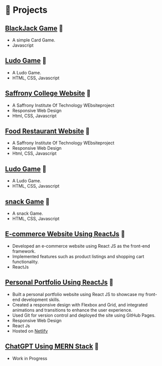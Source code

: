 # 🧪 Projects

## [BlackJack Game](https://github.com/binu0405/BlackJack-Game) 🔗
- A simple Card Game.
- Javascript
<!-- - Hosted on [Github Pages](https://github.com/binu0405/BlackJack-Game)  -->

## [Ludo Game](https://github.com/binu0405/Calculator) 🔗
- A Ludo Game.
- HTML, CSS, Javascript
<!-- - Hosted on [Github Pages](https://github.com/binu0405/Calculator) -->

## [Saffrony College Website](https://github.com/binu0405/Saffrony-Institute-Of-Technology-Website) 🔗
- A Saffrony Institute Of Technology WEbsiteproject
- Responsive Web Design 
- Html, CSS, Javascript

## [Food Restaurant Website](https://github.com/binu0405/Food-Restaurant-Website) 🔗
- A Saffrony Institute Of Technology WEbsiteproject
- Responsive Web Design 
- Html, CSS, Javascript

## [Ludo Game](https://github.com/binu0405/Ludo-Advance-Game) 🔗
- A Ludo Game.
- HTML, CSS, Javascript
<!-- - Hosted on [Github Pages](https://github.com/binu0405/Ludo-Advance-Game)  -->

## [snack Game](https://github.com/binu0405/Snack-Game) 🔗
- A snack Game.
- HTML, CSS, Javascript
<!-- - Hosted on [Github Pages](https://github.com/binu0405/Snack-Game)  -->

## [E-commerce Website Using ReactJs]() 🔗
- Developed an e-commerce website using React JS as the front-end framework.
- Implemented features such as product listings and shopping cart functionality.
- ReactJs
<!-- - Hosted on [Github Pages]() -->


## [Personal Portfolio Using ReactJs]() 🔗
- Built a personal portfolio website using React JS to showcase my front-end development skills.
- Created a responsive design with Flexbox and Grid, and integrated animations and transitions to enhance the user experience. 
- Used Git for version control and deployed the site using GitHub Pages.
- Responsive Web Design 
- React Js
- Hosted on [Netlify](https://binal-portfolio.netlify.app/) 

## [ChatGPT Using MERN Stack]() 🔗
- Work in Progress